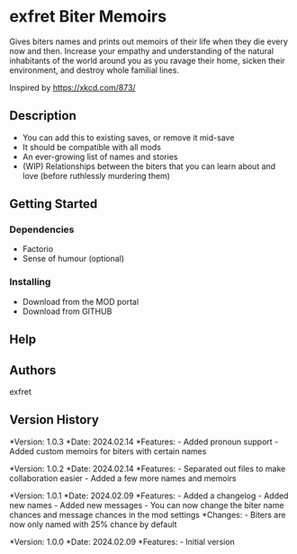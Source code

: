 # exfret Biter Memoirs

Gives biters names and prints out memoirs of their life when they die every now and then. Increase your empathy and understanding of the natural inhabitants of the world around you as you ravage their home, sicken their environment, and destroy whole familial lines.

Inspired by https://xkcd.com/873/

## Description

* You can add this to existing saves, or remove it mid-save
* It should be compatible with all mods
* An ever-growing list of names and stories
* (WIP) Relationships between the biters that you can learn about and love (before ruthlessly murdering them)

## Getting Started

### Dependencies

* Factorio
* Sense of humour (optional)

### Installing

* Download from the MOD portal
* Download from GITHUB

## Help

<Discord Link>

## Authors

exfret

## Version History

*Version: 1.0.3
*Date: 2024.02.14
  *Features:
    - Added pronoun support
    - Added custom memoirs for biters with certain names

*Version: 1.0.2
*Date: 2024.02.14
  *Features:
    - Separated out files to make collaboration easier
    - Added a few more names and memoirs

*Version: 1.0.1
*Date: 2024.02.09
  *Features:
    - Added a changelog
    - Added new names
    - Added new messages
    - You can now change the biter name chances and message chances in the mod settings
  *Changes:
    - Biters are now only named with 25% chance by default
    
*Version: 1.0.0
*Date: 2024.02.09
  *Features:
    - Initial version